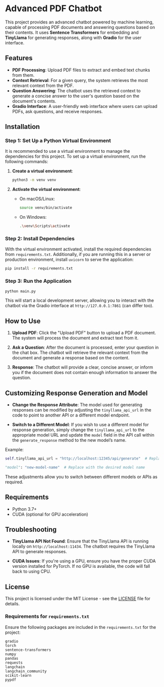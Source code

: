 # Advanced PDF Chatbot

This project provides an advanced chatbot powered by machine learning, capable of processing PDF documents and answering questions based on their contents. It uses **Sentence Transformers** for embedding and **TinyLlama** for generating responses, along with **Gradio** for the user interface.

## Features

- **PDF Processing**: Upload PDF files to extract and embed text chunks from them.
- **Context Retrieval**: For a given query, the system retrieves the most relevant context from the PDF.
- **Question Answering**: The chatbot uses the retrieved context to generate a concise answer to the user's question based on the document's contents.
- **Gradio Interface**: A user-friendly web interface where users can upload PDFs, ask questions, and receive responses.

## Installation

### Step 1: Set Up a Python Virtual Environment

It is recommended to use a virtual environment to manage the dependencies for this project. To set up a virtual environment, run the following commands:

1. **Create a virtual environment**:
   ```bash
   python3 -m venv venv
   ```

2. **Activate the virtual environment**:
   - On macOS/Linux:
     ```bash
     source venv/bin/activate
     ```
   - On Windows:
     ```bash
     .\venv\Scripts\activate
     ```

### Step 2: Install Dependencies

With the virtual environment activated, install the required dependencies from `requirements.txt`. Additionally, if you are running this in a server or production environment, install `uvicorn` to serve the application:

```bash
pip install -r requirements.txt
```

### Step 3: Run the Application

```bash
python main.py
```
This will start a local development server, allowing you to interact with the chatbot via the Gradio interface at `http://127.0.0.1:7861` (can differ too).

## How to Use

1. **Upload PDF**: Click the "Upload PDF" button to upload a PDF document. The system will process the document and extract text from it.
   
2. **Ask a Question**: After the document is processed, enter your question in the chat box. The chatbot will retrieve the relevant context from the document and generate a response based on the content.

3. **Response**: The chatbot will provide a clear, concise answer, or inform you if the document does not contain enough information to answer the question.

## Customizing Response Generation and Model

- **Change the Response Attribute**: The model used for generating responses can be modified by adjusting the `tinyllama_api_url` in the code to point to another API or a different model endpoint.
  
- **Switch to a Different Model**: If you wish to use a different model for response generation, simply change the `tinyllama_api_url` to the appropriate model URL and update the `model` field in the API call within the `generate_response` method to the new model’s name.

Example:

```python
self.tinyllama_api_url = "http://localhost:12345/api/generate"  # Replace with your model's API URL
```

```python
"model": "new-model-name"  # Replace with the desired model name
```

These adjustments allow you to switch between different models or APIs as required.

## Requirements

- Python 3.7+
- CUDA (optional for GPU acceleration)

## Troubleshooting

- **TinyLlama API Not Found**: Ensure that the TinyLlama API is running locally on `http://localhost:11434`. The chatbot requires the TinyLlama API to generate responses.
  
- **CUDA Issues**: If you're using a GPU, ensure you have the proper CUDA version installed for PyTorch. If no GPU is available, the code will fall back to using CPU.

## License

This project is licensed under the MIT License - see the [LICENSE](LICENSE) file for details.

### Requirements for `requirements.txt`

Ensure the following packages are included in the `requirements.txt` for the project:

```text
gradio
torch
sentence-transformers
numpy
pandas
requests
langchain
langchain_community
scikit-learn
pypdf
```
